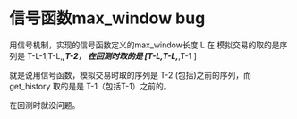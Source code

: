 # 信号函数max_window bug

用信号机制，实现的信号函数定义的max_window长度 L 在 模拟交易的取的是序列是 T-L-1,T-L,***,T-2，
在回测时取的是 [T-L,T-L,***,T-1 ]


就是说用信号函数，模拟交易时取的序列是 T-2 (包括)之前的序列，而get_history 取的是是 T-1（包括T-1）之前的。

在回测时就没问题。
